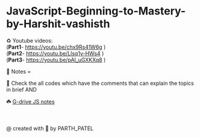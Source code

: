# JavaScript-Beginning-to-Mastery-by-Harshit-vashisth
♻️ Youtube videos: <br/>
(**Part1**- https://youtu.be/chx9Rs41W6g  )  <br/>
(**Part2**- https://youtu.be/Llsq1y-HWs4  ) <br/>
(**Part3**- https://youtu.be/pAl_uGXKXq8  )<br/>

🦊 Notes = <br/>

💚 Check the all codes which have the comments that can explain the topics in brief  AND <br/>

☘️ [G-drive JS notes](https://drive.google.com/file/d/1Q5PT-YLMn6oaj1Ayg7-WA1NbKqw6nrr3/view?usp=sharing)

<br/>
<br/>
@ created with 💚 by PARTH_PATEL
